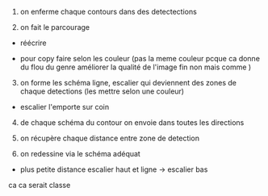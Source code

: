 
1) on enferme chaque contours dans des detectections

2) on fait le parcourage

  - réécrire
  
  - pour copy faire selon les couleur (pas la meme couleur pcque ca donne du flou du genre améliorer la qualité de l'image fin non mais comme )


3) on forme les schéma ligne, escalier qui deviennent des zones de chaque detections (les mettre selon une couleur)

  - escalier l'emporte sur coin

4) de chaque schéma du contour on envoie dans toutes les directions

5) on récupère chaque distance entre zone de detection

6) on redessine via le schéma adéquat 

  - plus petite distance escalier haut et ligne -> escalier bas

ca ca serait classe
























